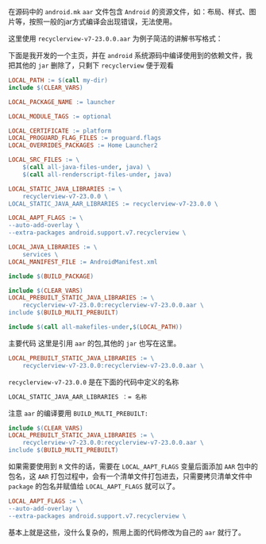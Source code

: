 在源码中的 `android.mk`
`aar` 文件包含 `Android` 的资源文件，如：布局、样式、图片等，按照一般的jar方式编译会出现错误，无法使用。

这里使用 `recyclerview-v7-23.0.0.aar` 为例子简洁的讲解书写格式：

下面是我开发的一个主页，并在 `android` 系统源码中编译使用到的依赖文件，我把其他的 `jar` 删除了，只剩下 `recyclerview` 便于观看

```mk
LOCAL_PATH := $(call my-dir)
include $(CLEAR_VARS)

LOCAL_PACKAGE_NAME := launcher

LOCAL_MODULE_TAGS := optional

LOCAL_CERTIFICATE := platform
LOCAL_PROGUARD_FLAG_FILES := proguard.flags
LOCAL_OVERRIDES_PACKAGES := Home Launcher2

LOCAL_SRC_FILES := \
    $(call all-java-files-under, java) \
    $(call all-renderscript-files-under, java)

LOCAL_STATIC_JAVA_LIBRARIES := \
    recyclerview-v7-23.0.0 \
LOCAL_STATIC_JAVA_AAR_LIBRARIES := recyclerview-v7-23.0.0 \

LOCAL_AAPT_FLAGS := \
--auto-add-overlay \
--extra-packages android.support.v7.recyclerview \

LOCAL_JAVA_LIBRARIES := \
    services \       
LOCAL_MANIFEST_FILE := AndroidManifest.xml 

include $(BUILD_PACKAGE)

include $(CLEAR_VARS)
LOCAL_PREBUILT_STATIC_JAVA_LIBRARIES := \
    recyclerview-v7-23.0.0:recyclerview-v7-23.0.0.aar \
include $(BUILD_MULTI_PREBUILT)

include $(call all-makefiles-under,$(LOCAL_PATH))
```

主要代码
这里是引用 `aar` 的包,其他的 `jar` 也写在这里。

```mk
LOCAL_PREBUILT_STATIC_JAVA_LIBRARIES := \
    recyclerview-v7-23.0.0:recyclerview-v7-23.0.0.aar \
```

`recyclerview-v7-23.0.0` 是在下面的代码中定义的名称

```mk
LOCAL_STATIC_JAVA_AAR_LIBRARIES ：= 名称
```

注意 `aar` 的编译要用 `BUILD_MULTI_PREBUILT:`

```mk
include $(CLEAR_VARS)
LOCAL_PREBUILT_STATIC_JAVA_LIBRARIES := \
    recyclerview-v7-23.0.0:recyclerview-v7-23.0.0.aar \
include $(BUILD_MULTI_PREBUILT)
```

如果需要使用到 `R` 文件的话，需要在 `LOCAL_AAPT_FLAGS` 变量后面添加 `AAR` 包中的包名，这 `AAR` 打包过程中，会有一个清单文件打包进去，只需要拷贝清单文件中 `package` 的包名并赋值给 `LOCAL_AAPT_FLAGS` 就可以了。

```mk
LOCAL_AAPT_FLAGS := \
--auto-add-overlay \
--extra-packages android.support.v7.recyclerview \
```

基本上就是这些，没什么复杂的，照用上面的代码修改为自己的 `aar` 就行了。